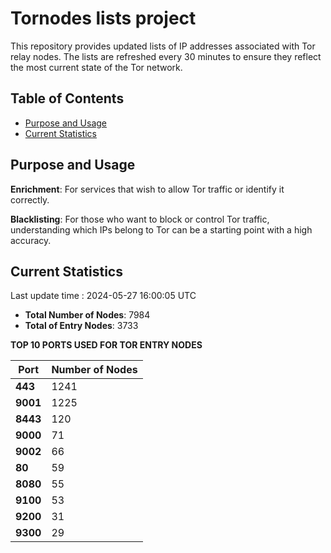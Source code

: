# Tornodes lists project

This repository provides updated lists of IP addresses associated with Tor relay nodes. The lists are refreshed every 30 minutes to ensure they reflect the most current state of the Tor network.

## Table of Contents

- [Purpose and Usage](#purpose-and-usage)
- [Current Statistics](#current-statistics)


## Purpose and Usage

**Enrichment**: For services that wish to allow Tor traffic or identify it correctly.

**Blacklisting**: For those who want to block or control Tor traffic, understanding which IPs belong to Tor can be a starting point with a high accuracy.

## Current Statistics

Last update time : 2024-05-27 16:00:05 UTC

- **Total Number of Nodes**: 7984
- **Total of Entry Nodes**: 3733

**TOP 10 PORTS USED FOR TOR ENTRY NODES**

| **Port** | **Number of Nodes** |
|------|-----------------|
| **443**   | 1241  |
| **9001**   | 1225  |
| **8443**   | 120  |
| **9000**   | 71  |
| **9002**   | 66  |
| **80**   | 59  |
| **8080**   | 55  |
| **9100**   | 53  |
| **9200**   | 31  |
| **9300**   | 29  |

